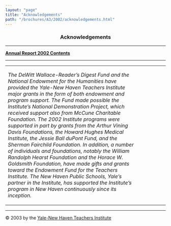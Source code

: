```yaml
---
layout: "page"
title: "Acknowledgements"
path: "/brochures/A3/2002/acknowledgements.html"
---
```

<main>
<center>
<a name="top"></a><b><h3>Acknowledgements</h3></b></center>
<hr/>
<b><a href="index.html">Annual Report 2002 Contents</a>
</b>
<hr/>
<table cellpadding="2">
<tbody><tr>
<td width="85%"><p><i>The DeWitt Wallace-Reader’s Digest Fund and the National Endowment for the Humanities have provided the Yale-New Haven Teachers Institute major grants in the form of both endowment and program support. The Fund made possible the Institute’s National Demonstration Project, which received support also from McCune Charitable Foundation. The 2002 Institute programs were supported in part by grants from the Arthur Vining Davis Foundations, the Howard Hughes Medical Institute, the Jessie Ball duPont Fund, and the Sherman Fairchild Foundation. In addition, a number of individuals and foundations, notably the William Randolph Hearst Foundation and the Horace W. Goldsmith Foundation, have made gifts and grants toward the Endowment Fund for the Teachers Institute. The New Haven Public Schools, Yale’s partner in the Institute, has supported the Institute’s program in New Haven continuously since its inception.</i>
</p>
</td>
<td width="15%">
</td>
</tr>
</tbody></table>
<hr/>
<div align="LEFT">© 2003 by the <a href="/">Yale-New Haven Teachers Institute</a>
</div></main>